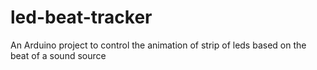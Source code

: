 # led-beat-tracker
An Arduino project to control the animation of strip of leds based on the beat of a sound source
